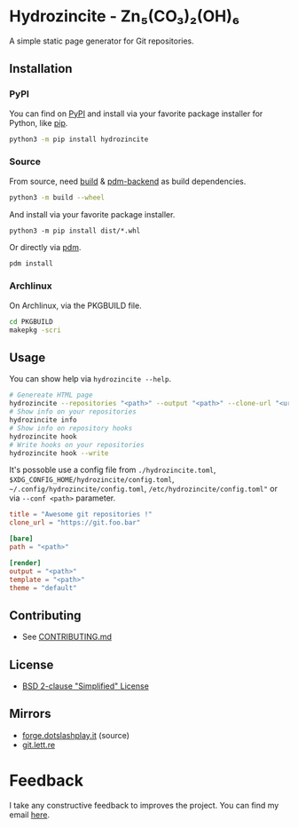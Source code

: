 # Hydrozincite - Zn₅(CO₃)₂(OH)₆

A simple static page generator for Git repositories.

## Installation

### PyPI

You can find on [PyPI](https://pypi.org/project/hydrozincite/) and install via your favorite package installer for Python, like [pip](https://pypi.org/project/pip/).

```bash
python3 -m pip install hydrozincite
```

### Source

From source, need [build](https://pypi.org/project/build/) & [pdm-backend](https://pypi.org/project/pdm-backend/) as build dependencies.

```bash
python3 -m build --wheel
```

And install via your favorite package installer.

```
python3 -m pip install dist/*.whl
```

Or directly via [pdm](https://pdm.fming.dev).

```bash
pdm install
```

### Archlinux

On Archlinux, via the PKGBUILD file.

```bash
cd PKGBUILD
makepkg -scri
```

## Usage

You can show help via `hydrozincite --help`.

```bash
# Genereate HTML page
hydrozincite --repositories "<path>" --output "<path>" --clone-url "<url>"
# Show info on your repositories
hydrozincite info
# Show info on repository hooks
hydrozincite hook
# Write hooks on your repositories
hydrozincite hook --write
```

It's possoble use a config file from 
`./hydrozincite.toml`, `$XDG_CONFIG_HOME/hydrozincite/config.toml`, `~/.config/hydrozincite/config.toml`, `/etc/hydrozincite/config.toml"` or via `--conf <path>` parameter.

```toml
title = "Awesome git repositories !"
clone_url = "https://git.foo.bar"

[bare]
path = "<path>"

[render]
output = "<path>"
template = "<path>"
theme = "default"
```

## Contributing

* See [CONTRIBUTING.md](CONTRIBUTING.md)


## License

* [BSD 2-clause "Simplified" License](LICENSE)

## Mirrors

* [forge.dotslashplay.it](https://forge.dotslashplay.it/HS-157/Hydrozincite) (source)
* [git.lett.re](https://git.lett.re/#Hydrozincite)

# Feedback

I take any constructive feedback to improves the project. You can find my email [here](CONTRIBUTING.md).
